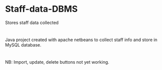 # Staff-data-DBMS
Stores staff data collected

#
Java project created with apache netbeans to collect staff info and store in MySQL database.

#
NB: Import, update, delete buttons not yet working.
